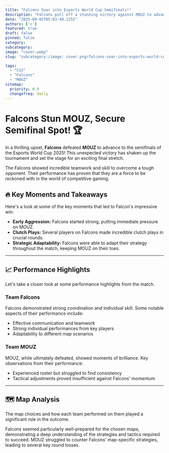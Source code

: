 ```yaml
---
title: "Falcons Soar into Esports World Cup Semifinals!"
description: "Falcons pull off a stunning victory against MOUZ to advance."
date: "2025-09-02T05:03:48.125Z"
authors: ['c']
featured: true
draft: false
pinned: false
category:
subcategory:
image: "cover.webp"
slug: "subcategory:/image: cover.png/falcons-soar-into-esports-world-cup-semifinals"

tags:
  - "CS2"
  - "Falcons"
  - "MOUZ"
sitemap:
  priority: 0.9
  changefreq: daily
---
```


# Falcons Stun MOUZ, Secure Semifinal Spot! 🏆

In a thrilling upset, **Falcons** defeated **MOUZ** to advance to the semifinals of the Esports World Cup 2025! This unexpected victory has shaken up the tournament and set the stage for an exciting final stretch.

The Falcons showed incredible teamwork and skill to overcome a tough opponent. Their performance has proven that they are a force to be reckoned with in the world of competitive gaming.

## 🔥 Key Moments and Takeaways

Here's a look at some of the key moments that led to Falcon's impressive win:

-   **Early Aggression:** Falcons started strong, putting immediate pressure on MOUZ.
-   **Clutch Plays:** Several players on Falcons made incredible clutch plays in crucial rounds.
-   **Strategic Adaptability:** Falcons were able to adapt their strategy throughout the match, keeping MOUZ on their toes.

---

## 📈 Performance Highlights

Let's take a closer look at some performance highlights from the match.

### Team Falcons

Falcons demonstrated strong coordination and individual skill. Some notable aspects of their performance include:

*   Effective communication and teamwork
*   Strong individual performances from key players
*   Adaptability to different map scenarios

### Team MOUZ

MOUZ, while ultimately defeated, showed moments of brilliance. Key observations from their performance:

*   Experienced roster but struggled to find consistency
*   Tactical adjustments proved insufficient against Falcons' momentum

---

## 🗺️ Map Analysis

The map choices and how each team performed on them played a significant role in the outcome.

Falcons seemed particularly well-prepared for the chosen maps, demonstrating a deep understanding of the strategies and tactics required to succeed. MOUZ struggled to counter Falcons' map-specific strategies, leading to several key round losses.